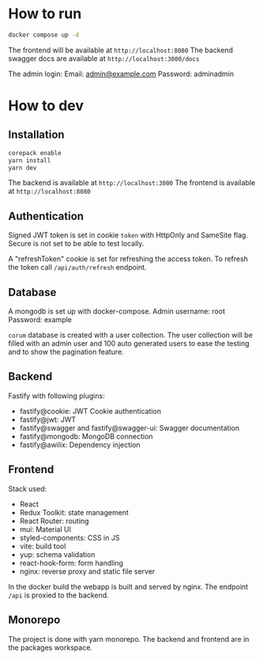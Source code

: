 # How to run

```bash
docker compose up -d
```

The frontend will be available at `http://localhost:8080`
The backend swagger docs are available at `http://localhost:3000/docs`

The admin login:
Email: admin@example.com
Password: adminadmin

# How to dev

## Installation

```bash
corepack enable
yarn install
yarn dev
```

The backend is available at `http://localhost:3000`
The frontend is available at `http://localhost:8080`

## Authentication

Signed JWT token is set in cookie `token` with HttpOnly and SameSite flag. Secure is not set to be able to test locally.

A "refreshToken" cookie is set for refreshing the access token. To refresh the token call `/api/auth/refresh` endpoint.

## Database

A mongodb is set up with docker-compose.
Admin username: root
Password: example

`corum` database is created with a user collection. The user collection will be filled with an admin user and 100 auto generated users to ease the testing and to show the pagination feature.

## Backend

Fastify with following plugins:

- fastify@cookie: JWT Cookie authentication
- fastify@jwt: JWT
- fastify@swagger and fastify@swagger-ui: Swagger documentation
- fastify@mongodb: MongoDB connection
- fastify@awilix: Dependency injection

## Frontend

Stack used:

- React
- Redux Toolkit: state management
- React Router: routing
- mui: Material UI
- styled-components: CSS in JS
- vite: build tool
- yup: schema validation
- react-hook-form: form handling
- nginx: reverse proxy and static file server

In the docker build the webapp is built and served by nginx. The endpoint `/api` is proxied to the backend.

## Monorepo

The project is done with yarn monorepo. The backend and frontend are in the packages workspace.
